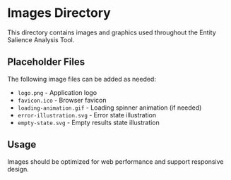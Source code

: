 # Images Directory

This directory contains images and graphics used throughout the Entity Salience Analysis Tool.

## Placeholder Files

The following image files can be added as needed:

- `logo.png` - Application logo
- `favicon.ico` - Browser favicon
- `loading-animation.gif` - Loading spinner animation (if needed)
- `error-illustration.svg` - Error state illustration
- `empty-state.svg` - Empty results state illustration

## Usage

Images should be optimized for web performance and support responsive design.
